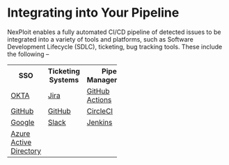 # Integrating into Your Pipeline
NexPloit enables a fully automated CI/CD pipeline of detected issues to be integrated into a variety of tools and platforms, such as Software Development Lifecycle (SDLC), ticketing, bug tracking tools. These include the following –

<table style="width:50%">
  <tr>
    <b>
      <th>SSO</th>
      <th>Ticketing Systems</th>
      <th>Pipe Management</th>
    </b>
  </tr>

  <tr>
    <td><a href="#/guide/pipeline-integration/sso/okta-sso.md">OKTA</a></td>
    <td><a href="#/guide/pipeline-integration/ticketing-systems/jira.md">Jira</a></td>
    <td><a href="#/guide/pipeline-integration/pipe-management/github-actions.md">GitHub Actions</a></td>
  </tr>

  <tr>
    <td><a href="#/guide/pipeline-integration/sso/github-sso.md">GitHub</a></td>
    <td><a href="#/guide/pipeline-integration/ticketing-systems/github.md">GitHub</a></td>
    <td><a href="#/guide/pipeline-integration/pipe-management/circleci.md">CircleCI</a></td>
  </tr>

  <tr>
    <td><a href="#/guide/pipeline-integration/sso/google-sso.md">Google</a></td>
    <td><a href="#/guide/pipeline-integration/ticketing-systems/slack.md">Slack</a></td>
    <td><a href="#/guide/pipeline-integration/pipe-management/jenkins.md">Jenkins</a></td>
  </tr>

  <tr>
    <td><a href="#/guide/pipeline-integration/sso/aad-sso.md">Azure Active Directory</a></td>
    <td></td>
    <td></td>
  </tr>
</table>